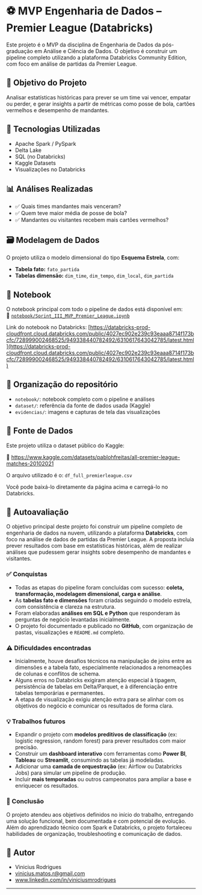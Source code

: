 # ⚽ MVP Engenharia de Dados – Premier League (Databricks)

Este projeto é o MVP da disciplina de Engenharia de Dados da pós-graduação em Análise e Ciência de Dados. O objetivo é construir um pipeline completo utilizando a plataforma Databricks Community Edition, com foco em análise de partidas da Premier League.

## 🎯 Objetivo do Projeto

Analisar estatísticas históricas para prever se um time vai vencer, empatar ou perder, e gerar insights a partir de métricas como posse de bola, cartões vermelhos e desempenho de mandantes.

## 🧱 Tecnologias Utilizadas
- Apache Spark / PySpark
- Delta Lake
- SQL (no Databricks)
- Kaggle Datasets
- Visualizações no Databricks

## 📊 Análises Realizadas

- ✅ Quais times mandantes mais venceram?
- ✅ Quem teve maior média de posse de bola?
- ✅ Mandantes ou visitantes recebem mais cartões vermelhos?

## 🗃️ Modelagem de Dados

O projeto utiliza o modelo dimensional do tipo **Esquema Estrela**, com:

- **Tabela fato:** `fato_partida`
- **Tabelas dimensão:** `dim_time`, `dim_tempo`, `dim_local`, `dim_partida`

## 📓 Notebook

O notebook principal com todo o pipeline de dados está disponível em:  
🔗 [`notebook/Sprint_III_MVP_Premier_League.ipynb`](notebook/Sprint_III_MVP_Premier_League.ipynb)

Link do notebook no Databricks:
[https://databricks-prod-cloudfront.cloud.databricks.com/public/4027ec902e239c93eaaa8714f173bcfc/728999002468525/949338440782492/6310617643042785/latest.html](https://databricks-prod-cloudfront.cloud.databricks.com/public/4027ec902e239c93eaaa8714f173bcfc/728999002468525/949338440782492/6310617643042785/latest.html)

## 📁 Organização do repositório

- `notebook/`: notebook completo com o pipeline e análises
- `dataset/`: referência da fonte de dados usada (Kaggle)
- `evidencias/`: imagens e capturas de tela das visualizações

## 📁 Fonte de Dados

Este projeto utiliza o dataset público do Kaggle:

🔗 https://www.kaggle.com/datasets/pablohfreitas/all-premier-league-matches-20102021

O arquivo utilizado é o: `df_full_premierleague.csv`

Você pode baixá-lo diretamente da página acima e carregá-lo no Databricks.

## 🧪 Autoavaliação

O objetivo principal deste projeto foi construir um pipeline completo de engenharia de dados na nuvem, utilizando a plataforma **Databricks**, com foco na análise de dados de partidas da Premier League. A proposta incluía prever resultados com base em estatísticas históricas, além de realizar análises que pudessem gerar insights sobre desempenho de mandantes e visitantes.

### ✅ Conquistas
- Todas as etapas do pipeline foram concluídas com sucesso: **coleta, transformação, modelagem dimensional, carga e análise**.
- As **tabelas fato e dimensões** foram criadas seguindo o modelo estrela, com consistência e clareza na estrutura.
- Foram elaboradas **análises em SQL e Python** que responderam às perguntas de negócio levantadas inicialmente.
- O projeto foi documentado e publicado no **GitHub**, com organização de pastas, visualizações e `README.md` completo.

### ⚠️ Dificuldades encontradas
- Inicialmente, houve desafios técnicos na manipulação de joins entre as dimensões e a tabela fato, especialmente relacionados a renomeações de colunas e conflitos de schema.
- Alguns erros no Databricks exigiram atenção especial à tipagem, persistência de tabelas em Delta/Parquet, e à diferenciação entre tabelas temporárias e permanentes.
- A etapa de visualização exigiu atenção extra para se alinhar com os objetivos do negócio e comunicar os resultados de forma clara.

### 💡 Trabalhos futuros
- Expandir o projeto com **modelos preditivos de classificação** (ex: logistic regression, random forest) para prever resultados com maior precisão.
- Construir um **dashboard interativo** com ferramentas como **Power BI**, **Tableau** ou **Streamlit**, consumindo as tabelas já modeladas.
- Adicionar uma **camada de orquestração** (ex: Airflow ou Databricks Jobs) para simular um pipeline de produção.
- Incluir **mais temporadas** ou outros campeonatos para ampliar a base e enriquecer os resultados.

### 🎯 Conclusão
O projeto atendeu aos objetivos definidos no início do trabalho, entregando uma solução funcional, bem documentada e com potencial de evolução. Além do aprendizado técnico com Spark e Databricks, o projeto fortaleceu habilidades de organização, troubleshooting e comunicação de dados.

## 👤 Autor

- Vinicius Rodrigues
- vinicius.matos.r@gmail.com
- www.linkedin.com/in/viniciusmrodrigues

---
